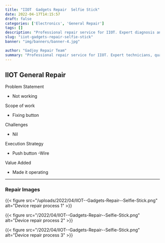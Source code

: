 ```yaml
---
title: "IIOT  Gadgets Repair  Selfie Stick"
date: 2022-04-17T14:15:57
draft: false
categories: ['Electronics', 'General Repair']
tags: []
description: "Professional repair service for IIOT. Expert diagnosis and quality repairs in Bangalore."
slug: "iiot-gadgets-repair-selfie-stick"
banner: "img/banners/banner-4.jpg"

author: "Gadjoy Repair Team"
summary: "Professional repair service for IIOT. Expert technicians, quality parts, warranty included."
---
```


## IIOT General Repair

Problem Statement 

- Not working

Scope of work 

- Fixing button

Challenges 

- Nil

Execution Strategy 

- Push button -Wire

Value Added 

- Made it operating

---

### Repair Images

{{< figure src="/uploads/2022/04/IIOT--Gadgets-Repair--Selfie-Stick.png" alt="Device repair process 1" >}}

{{< figure src="/2022/04/IIOT--Gadgets-Repair--Selfie-Stick.png" alt="Device repair process 2" >}}

{{< figure src="/2022/04/IIOT--Gadgets-Repair--Selfie-Stick.png" alt="Device repair process 3" >}}

